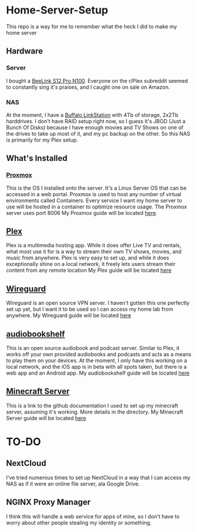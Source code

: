 # Home-Server-Setup

This repo is a way for me to remember what the heck I did to make my home server

## Hardware

### Server

I bought a [BeeLink S12 Pro N100](https://www.amazon.com/Beelink-Desktop-Computer-Support-Ethernet/dp/B0BVLS7ZHP/ref=sr_1_3?dib=eyJ2IjoiMSJ9.NQi4lTF4g3Oov9zjBE9EXJnjBya5leBJDp4c3XQOsDthuXufHfBHrYOjpk_Fv3pot9Ak16hh-Ex-Uw6hlZ93wN7m9zbSlzkL1PESiTcUiA36JpbkMAFQsidPQO1d-Vrl5smYcK0sMcJHiheCrcQ4BvGxMKqL4V_jRV5-zzbGHlAwyj1Zea8TwaeM4DzX9jUD4rMdrlxFbD69gqF0muZbEJ5vcNJzLqtZCR839cnajv4.Bd_wVUXUmwmrZA9u4lIBZgfDbmG_iQ2WTxZonjVi0qw&dib_tag=se&keywords=beelink%2Bs12&qid=1728489211&sr=8-3&th=1). Everyone on the r/Plex subreddit seemed to constantly sing it's praises, and I caught one on sale on Amazon.  

### NAS

At the moment, I have a [Buffalo LinkStation](https://www.newegg.com/buffalo-ls720d0402b/p/N82E16822165855?Item=N82E16822165855) with 4Tb of storage, 2x2Tb harddrives. I don't have RAID setup right now, so I guess it's JBOD (Just a Bunch Of Disks) because I have enough movies and TV Shows on one of the drives to take up most of it, and my pc backup on the other. So this NAS is primarily for my Plex setup.

## What's Installed

### [Proxmox](https://www.proxmox.com/en/)

This is the OS I installed onto the server. It's a Linux Server OS that can be accessed in a web portal. Proxmox is used to host any number of virtual environments called Containers. Every service I want my home server to use will be hosted in a container to optimize resource usage. The Proxmox server uses port 8006
My Proxmox guide will be located [here](https://github.com/jejabour/Home-Server-Setup/tree/main/proxmox).

## [Plex](https://www.plex.tv)

Plex is a multimedia hosting app. While it does offer Live TV and rentals, what most use it for is a way to stream their own TV shows, movies, and music from anywhere. Plex is very easy to set up, and while it does exceptionally shine on a local network, it freely lets users stream their content from any remote location
My Plex guide will be located [here](https://github.com/jejabour/Home-Server-Setup/tree/main/Plex)

## [Wireguard](https://www.wireguard.com/)

Wireguard is an open source VPN server. I haven't gotten this one perfectly set up yet, but I want it to be used so I can access my home lab from anywhere.
My Wireguard guide will be located [here]()

## [audiobookshelf](https://www.audiobookshelf.org/)

This is an open source audiobook and podcast server. Similar to Plex, it works off your own provided audiobooks and podcasts and acts as a means to play them on your devices. At the moment, I only have this working on a local network, and the iOS app is in beta with all spots taken, but there is a web app and an Android app.
My audiobookshelf guide will be located [here](https://github.com/jejabour/Home-Server-Setup/tree/main/audiobookshelf)

## [Minecraft Server](https://github.com/gummiflip/minecraft-server-Proxmox)

This is a link to the github documentation I used to set up my minecraft server, assuming it's working. More details in the directory.
My Minecraft Server guide will be located [here](https://github.com/jejabour/Home-Server-Setup/tree/main/minecraft-server)

# TO-DO

## NextCloud

I've tried numerous times to set up NextCloud in a way that I can access my NAS as if it were an online file server, ala Google Drive. 

## NGINX Proxy Manager

I think this will handle a web service for apps of mine, so I don't have to worry about other people stealing my identity or something.


